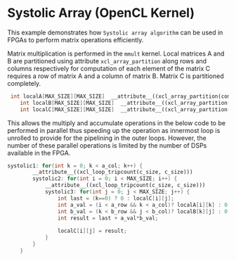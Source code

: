 Systolic Array (OpenCL Kernel)
===============================

This example demonstrates how `Systolic array algorithm` can be used in FPGAs to perform matrix operations efficiently.


Matrix multiplication is performed in the `mmult` kernel. Local matrices A and B are partitioned using attribute `xcl_array_partition` 
along rows and columns respectively for computation of each element of the matrix C requires a row of matrix A and a column of matrix B. 
Matrix C is partitioned completely.
```c++
 int localA[MAX_SIZE][MAX_SIZE]  __attribute__((xcl_array_partition(complete, 1)));;
    int localB[MAX_SIZE][MAX_SIZE]  __attribute__((xcl_array_partition(complete, 2)));;
    int localC[MAX_SIZE][MAX_SIZE]  __attribute__((xcl_array_partition(complete, 0)));;
```
 This allows the multiply and accumulate operations in the below code to be performed in parallel thus speeding up the operation as innermost loop is 
 unrolled to provide for the pipelining in the outer loops. However, the number of these parallel operations is limited by the number 
 of DSPs available in the FPGA.
```c++
systolic1: for(int k = 0; k < a_col; k++) {
        __attribute__((xcl_loop_tripcount(c_size, c_size)))
        systolic2: for(int i = 0; i < MAX_SIZE; i++) {
            __attribute__((xcl_loop_tripcount(c_size, c_size)))
            systolic3: for(int j = 0; j < MAX_SIZE; j++) {
                int last = (k==0) ? 0 : localC[i][j];
                int a_val = (i < a_row && k < a_col)? localA[i][k] : 0;
                int b_val = (k < b_row && j < b_col)? localB[k][j] : 0;
                int result = last + a_val*b_val;
                
                localC[i][j] = result;
            }
        }
    }
```    
